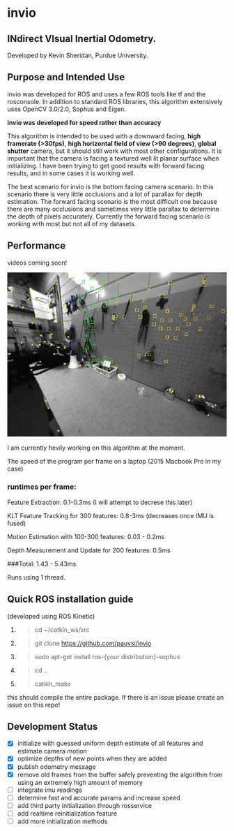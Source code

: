 # invio
## INdirect VIsual Inertial Odometry.
Developed by Kevin Sheridan, Purdue University.

## Purpose and Intended Use

invio was developed for ROS and uses a few ROS tools like tf and the rosconsole. In addition to standard ROS libraries, this algorithm extensively uses OpenCV 3.0/2.0, Sophus and Eigen.

**invio was developed for speed rather than accuracy**  

This algorithm is intended to be used with a downward facing, **high framerate (>30fps)**, **high horizontal field of view (>90 degrees)**, **global shutter** camera, but it should still work with most other configurations. It is important that the camera is facing a textured well lit planar surface when initializing. I have been trying to get good results with forward facing results, and in some cases it is working well.

The best scenario for invio is the bottom facing camera scenario. In this scenario there is very little occlusions and a lot of parallax for depth estimation. The forward facing scenario is the most difficult one because there are many occlusions and sometimes very little parallax to determine the depth of pixels accurately. Currently the forward facing scenario is working with most but not all of my datasets.


## Performance

videos coming soon!

![Small Scale Results](/images/invio1.png)

I am currently hevily working on this algorithm at the moment.

The speed of the program per frame on a laptop (2015 Macbook Pro in my case) 
### runtimes per frame:
Feature Extraction: 0.1-0.3ms (I will attempt to decrese this later)

KLT Feature Tracking for 300 features: 0.8-3ms (decreases once IMU is fused)

Motion Estimation with 100-300 features: 0.03 - 0.2ms 

Depth Measurement and Update for 200 features: 0.5ms

###Total: 1.43 - 5.43ms 

Runs using 1 thread.

## Quick ROS installation guide

(developed using ROS Kinetic)

1. >cd ~/catkin_ws/src
2. >git clone https://github.com/pauvsi/invio
3. >sudo apt-get install ros-{your distribution}-sophus
4. >cd ..
5. >catkin_make

this should compile the entire package. If there is an issue please create an issue on this repo!

## Development Status

- [x] initialize with guessed uniform depth estimate of all features and estimate camera motion
- [x] optimize depths of new points when they are added
- [x] publish odometry message
- [x] remove old frames from the buffer safely preventing the algorithm from using an extremely high amount of memory
- [ ] integrate imu readings
- [ ] determine fast and accurate params and increase speed
- [ ] add third party initialization through rosservice
- [ ] add realtime reinitialization feature
- [ ] add more initialization methods
